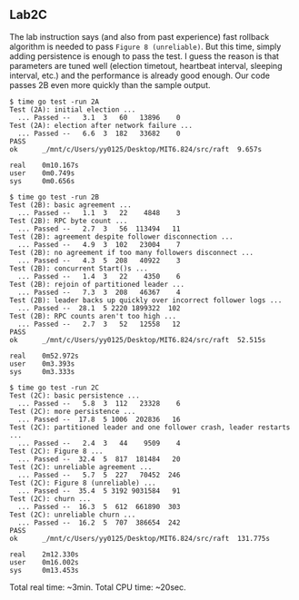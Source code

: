 ## Lab2C

The lab instruction says (and also from past experience) fast rollback algorithm is needed to pass `Figure 8 (unreliable)`. But this time, simply adding persistence is enough to pass the test. I guess the reason is that parameters are tuned well (election timetout, heartbeat interval, sleeping interval, etc.) and the performance is already good enough. Our code passes 2B even more quickly than the sample output. 

```
$ time go test -run 2A
Test (2A): initial election ...
  ... Passed --   3.1  3   60   13896    0
Test (2A): election after network failure ...
  ... Passed --   6.6  3  182   33682    0
PASS
ok      _/mnt/c/Users/yy0125/Desktop/MIT6.824/src/raft  9.657s

real    0m10.167s
user    0m0.749s
sys     0m0.656s

$ time go test -run 2B
Test (2B): basic agreement ...
  ... Passed --   1.1  3   22    4848    3
Test (2B): RPC byte count ...
  ... Passed --   2.7  3   56  113494   11
Test (2B): agreement despite follower disconnection ...
  ... Passed --   4.9  3  102   23004    7
Test (2B): no agreement if too many followers disconnect ...
  ... Passed --   4.3  5  208   40922    3
Test (2B): concurrent Start()s ...
  ... Passed --   1.4  3   22    4350    6
Test (2B): rejoin of partitioned leader ...
  ... Passed --   7.3  3  208   46367    4
Test (2B): leader backs up quickly over incorrect follower logs ...
  ... Passed --  28.1  5 2220 1899322  102
Test (2B): RPC counts aren't too high ...
  ... Passed --   2.7  3   52   12558   12
PASS
ok      _/mnt/c/Users/yy0125/Desktop/MIT6.824/src/raft  52.515s

real    0m52.972s
user    0m3.393s
sys     0m3.333s

$ time go test -run 2C
Test (2C): basic persistence ...
  ... Passed --   5.8  3  112   23328    6
Test (2C): more persistence ...
  ... Passed --  17.8  5 1006  202836   16
Test (2C): partitioned leader and one follower crash, leader restarts ...
  ... Passed --   2.4  3   44    9509    4
Test (2C): Figure 8 ...
  ... Passed --  32.4  5  817  181484   20
Test (2C): unreliable agreement ...
  ... Passed --   5.7  5  227   70452  246
Test (2C): Figure 8 (unreliable) ...
  ... Passed --  35.4  5 3192 9031584   91
Test (2C): churn ...
  ... Passed --  16.3  5  612  661890  303
Test (2C): unreliable churn ...
  ... Passed --  16.2  5  707  386654  242
PASS
ok      _/mnt/c/Users/yy0125/Desktop/MIT6.824/src/raft  131.775s

real    2m12.330s
user    0m16.002s
sys     0m13.453s
```

Total real time: ~3min. Total CPU time: ~20sec.